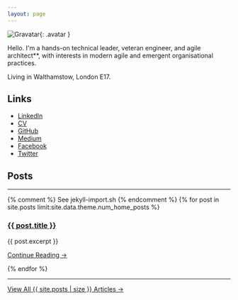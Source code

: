 ```yaml
---
layout: page
---
```


![Gravatar](https://en.gravatar.com/avatar/fe934364550d859ff5da98ba631f588b.png?size=200){: .avatar }

Hello. I'm a hands-on technical leader, veteran engineer, and agile architect**, with interests in modern agile and emergent organisational practices.

Living in Walthamstow, London E17.

[//]: # (http://stackoverflow.com/questions/4823468/comments-in-markdown)
[//]: # (https://en.gravatar.com/site/implement/images/)

## Links

* [LinkedIn](https://www.linkedin.com/in/JohnFieldUK)
* [CV](https://johnfield.github.io/cv)
* [GitHub](https://github.com/JohnField/)
* [Medium](https://medium.com/@vodex)
* [Facebook](https://www.facebook.com/john.field)
* [Twitter](https://twitter.com/@vodex)

## Posts
<hr>
{% comment %} See jekyll-import.sh {% endcomment %}
{% for post in site.posts limit:site.data.theme.num_home_posts %}
  <div class="post-header">
    <h3 class="post-title">
      <a href="{{ post.url | prepend:site.baseurl }}">{{ post.title }}</a>
    </h3>
  </div>
  <div class="post-excerpt-home">
    {{ post.excerpt }}
    <p class="text-right"><a href="{{ post.url | prepend:site.baseurl }}">Continue Reading &rarr;</a></p>
  </div>
{% endfor %}
<hr>
<div class="home-read-more">
  <a href="{{ "/archive" | prepend:site.baseurl }}" class="btn btn-primary btn-block btn-lg">View All {{ site.posts | size }} Articles →</a>
</div>
